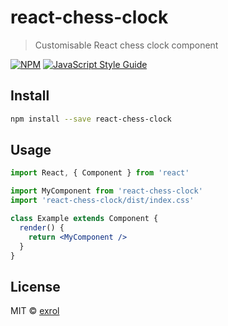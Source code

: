 # react-chess-clock

> Customisable React chess clock component

[![NPM](https://img.shields.io/npm/v/react-chess-clock.svg)](https://www.npmjs.com/package/react-chess-clock) [![JavaScript Style Guide](https://img.shields.io/badge/code_style-standard-brightgreen.svg)](https://standardjs.com)

## Install

```bash
npm install --save react-chess-clock
```

## Usage

```jsx
import React, { Component } from 'react'

import MyComponent from 'react-chess-clock'
import 'react-chess-clock/dist/index.css'

class Example extends Component {
  render() {
    return <MyComponent />
  }
}
```

## License

MIT © [exrol](https://github.com/exrol)
